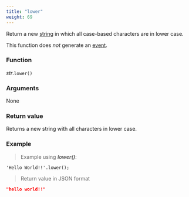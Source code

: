 ```yaml
---
title: "lower"
weight: 69
---
```


Return a new [string](..) in which all case-based characters are in lower case.

This function does *not* generate an [event](../../../overview/events).

### Function

*str*.`lower()`

### Arguments

None

### Return value

Returns a new string with all characters in lower case.

### Example

> Example using ***lower()***:

```thingsdb,json_response
'Hello World!!'.lower();
```

> Return value in JSON format

```json
"hello world!!"
```

